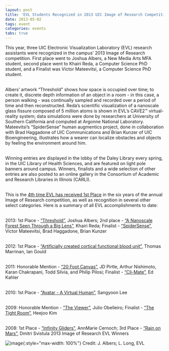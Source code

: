 ```yaml
---
layout: post
title: 'EVL Students Recognized in 2013 UIC Image of Research Competition'
date: 2013-05-02
tags: event
categories: events
tabs: true
---
```


This year, three UIC Electronic Visualization Laboratory (EVL) research assistants were recognized in the campus&rsquo; 2013 Image of Research competition. First place went to Joshua Albers, a New Media Arts MFA student, second place went to Khairi Reda, a Computer Science PhD student, and a Finalist was Victor Mateevitsi, a Computer Science PhD student.<br><br>

Albers&rsquo; artwork &ldquo;Threshold&rdquo; shows how space is occupied over time; to create it, discrete depth information of an object in a room - in this case, a person walking - was continually sampled and recorded over a period of time and then reconstructed. Reda&rsquo;s scientific visualization of a nanoscale glass fissure composed of 5 million atoms is shown in EVL&rsquo;s CAVE2&trade; virtual-reality system; data simulations were done by researchers at University of Southern California and computed at Argonne National Laboratory. Mateevitsi&rsquo;s &ldquo;SpiderSense&rdquo; human augmentics project, done in collaboration with Brad Haggadone of UIC Communications and Brian Kunzer of UIC Bioengineering, illustrates how a wearer can localize obstacles and objects by feeling the environment around him.<br><br>

Winning entries are displayed in the lobby of the Daley Library every spring, in the UIC Library of Health Sciences, and are featured on light pole banners around campus. Winners, finalists and a wide selection of other entries are also posted to an online gallery in the Consortium of Academic and Research Libraries in Illinois (CARLI).<br><br>

This is the <a href="http://grad.uic.edu/cms/?pid=1000645">4th time EVL has received 1st Place</a> in the six years of the annual Image of Research competition, as well as recognition in several other select categories. Here is a summary of all EVL accomplishments to date:<br><br>

2013: 1st Place - <a href="http://grad.uic.edu/cms/?pid=1001218">&ldquo;Threshold&rdquo;</a>, Joshua Albers; 2nd place - <a href="http://grad.uic.edu/cms/?pid=1001219">&ldquo;A Nanoscale Forest Seen Through a Big Lens&rdquo;</a>, Khairi Reda; Finalist - <a href="http://grad.uic.edu/cms/?pid=1001233">&ldquo;SpiderSense&rdquo;</a>, Victor Mateevitsi, Brad Haggadone, Brian Kunzer<br><br>

2012: 1st Place - <a href="http://grad.uic.edu/cms/?pid=1001057">&ldquo;Artificially created cortical functional blood unit&rdquo;</a>, Thomas Marrinan, Ian Gould<br><br>

2011: Honorable Mention - <a href="http://grad.uic.edu/cms/?pid=1000955">&ldquo;20 Foot Canvas&rdquo;</a>, JD Pirtle, Arthur Nishimoto, Karan Chakrapani, Todd Silvia, and Philip Pilosi; Finalist  - <a href="http://grad.uic.edu/cms/?pid=1000964">&ldquo;Cli-Mate&rdquo;</a>, Ed Kahler<br><br>

2010: 1st Place - <a href="http://grad.uic.edu/cms/?pid=1000842">&ldquo;Avatar - A Virtual Human&rdquo;</a>, Sangyoon Lee<br><br>

2009: Honorable Mention - <a href="http://grad.uic.edu/cms/?pid=1000745">&ldquo;The Viewer&rdquo;</a>, Julio Obelleiro; Finalist  - <a href="http://grad.uic.edu/cms/?pid=1000755">&ldquo;The Tight Room&rdquo;</a>, Heejoo Kim<br><br>

2008: 1st Place - <a href="http://grad.uic.edu/cms/?pid=1000640">&ldquo;Infinity Gliders&rdquo;</a>, AnnMarie Cernoch; 3rd Place - <a href="http://grad.uic.edu/cms/?pid=1000649">&ldquo;Rain on Mars&rdquo;</a>, Dmitri Svistula
2013 Image of Research EVL Winners

![image](https://www.evl.uic.edu/output/originals/2013imageresearch.gif-srcw.jpg){:style="max-width: 100%"}
Credit: J. Albers; L. Long, EVL


